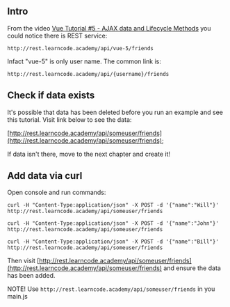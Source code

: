 
## Intro

From the video [Vue Tutorial #5 - AJAX data and Lifecycle Methods](https://youtu.be/inJDWcHmsss) you could notice there is REST service: 

`http://rest.learncode.academy/api/vue-5/friends`

Infact "vue-5" is only user name. The common link is: 

`http://rest.learncode.academy/api/{username}/friends`

## Check if data exists

It's possible that data has been deleted before you run an example and see this tutorial.
Visit link below to see the data:

[http://rest.learncode.academy/api/someuser/friends](http://rest.learncode.academy/api/someuser/friends);

If data isn't there, move to the next chapter and create it!

## Add data via curl

Open console and run commands:

`curl -H "Content-Type:application/json" -X POST -d '{"name":"Will"}' http://rest.learncode.academy/api/someuser/friends`

`curl -H "Content-Type:application/json" -X POST -d '{"name":"John"}' http://rest.learncode.academy/api/someuser/friends`

`curl -H "Content-Type:application/json" -X POST -d '{"name":"Bill"}' http://rest.learncode.academy/api/someuser/friends`


Then visit [http://rest.learncode.academy/api/someuser/friends](http://rest.learncode.academy/api/someuser/friends) and ensure the data has been added.

NOTE! Use `http://rest.learncode.academy/api/someuser/friends` in you main.js
